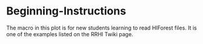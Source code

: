 # Beginning-Instructions

The macro in this plot is for new students learning to read HIForest files. It is one of the examples listed on the RRHI Twiki page. 
